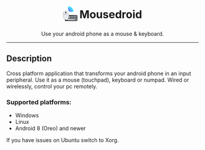 <h1  align="center">
  <sub>
    <img  src="icon.png"  witdh=38  height=38></img>
  </sub>
  Mousedroid
</h1>

<p align="center">Use your android phone as a mouse & keyboard.</p>

***

## Description

Cross platform application that transforms your android phone in an input peripheral. Use it as a mouse (touchpad), keyboard or numpad. Wired or wirelessly, control your pc remotely.

### Supported platforms:
  - Windows
  - Linux
  - Android 8 (Oreo) and newer
  
If you have issues on Ubuntu switch to Xorg.
